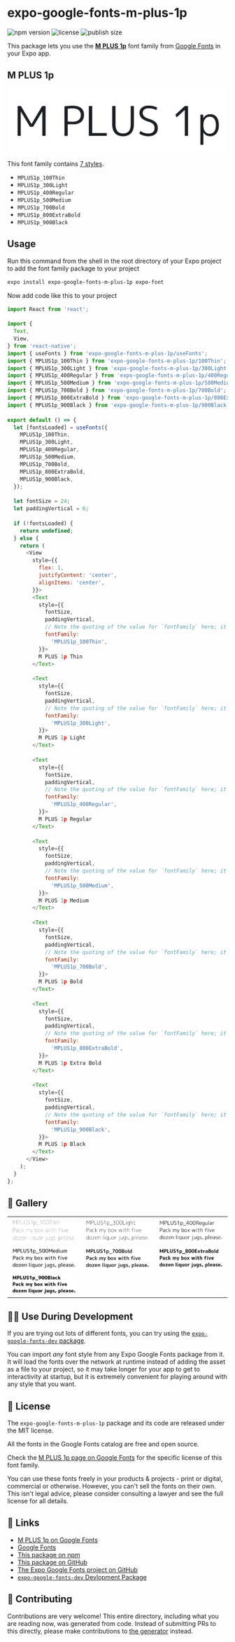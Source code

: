 # expo-google-fonts-m-plus-1p

![npm version](https://flat.badgen.net/npm/v/expo-google-fonts-m-plus-1p)
![license](https://flat.badgen.net/github/license/expo/google-fonts)
![publish size](https://flat.badgen.net/packagephobia/install/expo-google-fonts-m-plus-1p)

This package lets you use the [**M PLUS 1p**](https://fonts.google.com/specimen/M+PLUS+1p) font family from [Google Fonts](https://fonts.google.com/) in your Expo app.

## M PLUS 1p

![M PLUS 1p](./font-family.png)

This font family contains [7 styles](#-gallery).

- `MPLUS1p_100Thin`
- `MPLUS1p_300Light`
- `MPLUS1p_400Regular`
- `MPLUS1p_500Medium`
- `MPLUS1p_700Bold`
- `MPLUS1p_800ExtraBold`
- `MPLUS1p_900Black`

## Usage

Run this command from the shell in the root directory of your Expo project to add the font family package to your project
```sh
expo install expo-google-fonts-m-plus-1p expo-font
```

Now add code like this to your project
```js
import React from 'react';

import {
  Text,
  View,
} from 'react-native';
import { useFonts } from 'expo-google-fonts-m-plus-1p/useFonts';
import { MPLUS1p_100Thin } from 'expo-google-fonts-m-plus-1p/100Thin';
import { MPLUS1p_300Light } from 'expo-google-fonts-m-plus-1p/300Light';
import { MPLUS1p_400Regular } from 'expo-google-fonts-m-plus-1p/400Regular';
import { MPLUS1p_500Medium } from 'expo-google-fonts-m-plus-1p/500Medium';
import { MPLUS1p_700Bold } from 'expo-google-fonts-m-plus-1p/700Bold';
import { MPLUS1p_800ExtraBold } from 'expo-google-fonts-m-plus-1p/800ExtraBold';
import { MPLUS1p_900Black } from 'expo-google-fonts-m-plus-1p/900Black';

export default () => {
  let [fontsLoaded] = useFonts({
    MPLUS1p_100Thin,
    MPLUS1p_300Light,
    MPLUS1p_400Regular,
    MPLUS1p_500Medium,
    MPLUS1p_700Bold,
    MPLUS1p_800ExtraBold,
    MPLUS1p_900Black,
  });

  let fontSize = 24;
  let paddingVertical = 6;

  if (!fontsLoaded) {
    return undefined;
  } else {
    return (
      <View
        style={{
          flex: 1,
          justifyContent: 'center',
          alignItems: 'center',
        }}>
        <Text
          style={{
            fontSize,
            paddingVertical,
            // Note the quoting of the value for `fontFamily` here; it expects a string!
            fontFamily:
              'MPLUS1p_100Thin',
          }}>
          M PLUS 1p Thin
        </Text>

        <Text
          style={{
            fontSize,
            paddingVertical,
            // Note the quoting of the value for `fontFamily` here; it expects a string!
            fontFamily:
              'MPLUS1p_300Light',
          }}>
          M PLUS 1p Light
        </Text>

        <Text
          style={{
            fontSize,
            paddingVertical,
            // Note the quoting of the value for `fontFamily` here; it expects a string!
            fontFamily:
              'MPLUS1p_400Regular',
          }}>
          M PLUS 1p Regular
        </Text>

        <Text
          style={{
            fontSize,
            paddingVertical,
            // Note the quoting of the value for `fontFamily` here; it expects a string!
            fontFamily:
              'MPLUS1p_500Medium',
          }}>
          M PLUS 1p Medium
        </Text>

        <Text
          style={{
            fontSize,
            paddingVertical,
            // Note the quoting of the value for `fontFamily` here; it expects a string!
            fontFamily:
              'MPLUS1p_700Bold',
          }}>
          M PLUS 1p Bold
        </Text>

        <Text
          style={{
            fontSize,
            paddingVertical,
            // Note the quoting of the value for `fontFamily` here; it expects a string!
            fontFamily:
              'MPLUS1p_800ExtraBold',
          }}>
          M PLUS 1p Extra Bold
        </Text>

        <Text
          style={{
            fontSize,
            paddingVertical,
            // Note the quoting of the value for `fontFamily` here; it expects a string!
            fontFamily:
              'MPLUS1p_900Black',
          }}>
          M PLUS 1p Black
        </Text>
      </View>
    );
  }
};

```

## 🔡 Gallery


||||
|-|-|-|
|![MPLUS1p_100Thin](.//100Thin/MPLUS1p_100Thin.ttf.png)|![MPLUS1p_300Light](.//300Light/MPLUS1p_300Light.ttf.png)|![MPLUS1p_400Regular](.//400Regular/MPLUS1p_400Regular.ttf.png)||
|![MPLUS1p_500Medium](.//500Medium/MPLUS1p_500Medium.ttf.png)|![MPLUS1p_700Bold](.//700Bold/MPLUS1p_700Bold.ttf.png)|![MPLUS1p_800ExtraBold](.//800ExtraBold/MPLUS1p_800ExtraBold.ttf.png)||
|![MPLUS1p_900Black](.//900Black/MPLUS1p_900Black.ttf.png)||||


## 👩‍💻 Use During Development

If you are trying out lots of different fonts, you can try using the [`expo-google-fonts-dev` package](https://github.com/freeboub/google-fonts/tree/master/font-packages/dev#readme).

You can import *any* font style from any Expo Google Fonts package from it. It will load the fonts
over the network at runtime instead of adding the asset as a file to your project, so it may take longer
for your app to get to interactivity at startup, but it is extremely convenient
for playing around with any style that you want.

## 📖 License

The `expo-google-fonts-m-plus-1p` package and its code are released under the MIT license.

All the fonts in the Google Fonts catalog are free and open source.

Check the [M PLUS 1p page on Google Fonts](https://fonts.google.com/specimen/M+PLUS+1p) for the specific license of this font family.

You can use these fonts freely in your products & projects - print or digital, commercial or otherwise. However, you can't sell the fonts on their own. This isn't legal advice, please consider consulting a lawyer and see the full license for all details.

## 🔗 Links

- [M PLUS 1p on Google Fonts](https://fonts.google.com/specimen/M+PLUS+1p)
- [Google Fonts](https://fonts.google.com/)
- [This package on npm](https://www.npmjs.com/package/expo-google-fonts-m-plus-1p)
- [This package on GitHub](https://github.com/freeboub/google-fonts/tree/master/font-packages/m-plus-1p)
- [The Expo Google Fonts project on GitHub](https://github.com/freeboub/google-fonts)
- [`expo-google-fonts-dev` Devlopment Package](https://github.com/freeboub/google-fonts/tree/master/font-packages/dev)

## 🤝 Contributing

Contributions are very welcome! This entire directory, including what you are reading now, was generated from code. Instead of submitting PRs to this directly, please make contributions to [the generator](https://github.com/freeboub/google-fonts/tree/master/packages/generator) instead.
